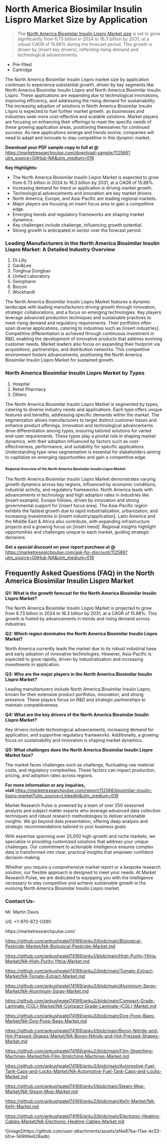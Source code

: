 <h1>North America Biosimilar Insulin Lispro Market&nbsp;Size by Application</h1><blockquote><p>The <a href="https://marketresearchpulse.com/download-sample/112566?utm_source=GitHub-NA&amp;utm_medium=019">North America Biosimilar Insulin Lispro Market size</a> is set to grow significantly from 6.73 billion in 2024 to 16.3 billion by 2031, at a robust CAGR of 15.88% during the forecast period. This growth is driven by [insert key drivers], reflecting rising demand and technological advancements.</p></blockquote><ul><li>Pre-filled<li> Cartridge</li></ul><p>The North America Biosimilar Insulin Lispro market size by application continues to experience substantial growth, driven by key segments like North America Biosimilar Insulin Lispro and North America Biosimilar Insulin Lispro. These applications are expanding due to technological innovations, improving efficiency, and addressing the rising demand for sustainability. The increasing adoption of solutions in North America Biosimilar Insulin Lispro is expected to fuel further market growth, as businesses and industries seek more cost-effective and scalable solutions. Market players are focusing on enhancing their offerings to meet the specific needs of these growing application areas, positioning themselves for continued success. As new applications emerge and trends evolve, companies will need to adapt and innovate to stay competitive in this dynamic market.</p><p><strong>Download your PDF sample copy in full at @ </strong><a href="https://marketresearchpulse.com/download-sample/112566?utm_source=GitHub-NA&amp;utm_medium=019">https://marketresearchpulse.com/download-sample/112566?utm_source=GitHub-NA&amp;utm_medium=019</a></p><p><strong>Key Highlights: </strong></p><ul><li>The North America Biosimilar Insulin Lispro Market is expected to grow from 6.73 billion in 2024 to 16.3 billion by 2031, at a CAGR of 15.88%.</li><li>Increasing demand for trend or application is driving market growth.</li><li>Technological advancements and innovation are key market drivers.</li><li>North America, Europe, and Asia-Pacific are leading regional markets.</li><li>Major players are focusing on insert focus area to gain a competitive edge.</li><li>Emerging trends and regulatory frameworks are shaping market dynamics.</li><li>Key challenges include challenge, influencing growth potential.</li><li>Strong growth is anticipated in sector over the forecast period.</li></ul><h3>Leading Manufacturers in the North America Biosimilar Insulin Lispro Market: A Detailed Industry Overview</h3><ol><li>Eli Lilly</li><li>Gan&Lee</li><li>Tonghua Dongbao</li><li>United Laboratory</li><li>Geropharm</li><li>Biocon</li><li>Wockhardt</li></ol><div class="flex max-w-full flex-col flex-grow"><div class="min-h-8 text-message flex w-full flex-col items-end gap-2 whitespace-normal break-words [.text-message+&amp;]:mt-5" dir="auto" data-message-author-role="assistant" data-message-id="fd8432e4-4910-450d-b182-61b7bfb0a01f" data-message-model-slug="gpt-4o"><div class="flex w-full flex-col gap-1 empty:hidden first:pt-[3px]"><div class="markdown prose w-full break-words dark:prose-invert light"><p>The North America Biosimilar Insulin Lispro Market features a dynamic landscape with leading manufacturers driving growth through innovation, strategic collaborations, and a focus on emerging technologies. Key players leverage advanced production techniques and sustainable practices to meet rising demand and regulatory requirements. Their portfolios often span diverse applications, catering to industries such as [insert industries]. Competitive differentiation is achieved through continuous investment in R&amp;D, enabling the development of innovative products that address evolving customer needs. Market leaders also focus on expanding their footprint via acquisitions, partnerships, and distribution networks. This competitive environment fosters advancements, positioning the North America Biosimilar Insulin Lispro Market for sustained growth.</p></div></div></div></div><h3>North America Biosimilar Insulin Lispro Market by Types</h3><ol><li>Hospital<li> Retail Pharmacy<li> Others</li></ol><div class="flex max-w-full flex-col flex-grow"><div class="min-h-8 text-message flex w-full flex-col items-end gap-2 whitespace-normal break-words [.text-message+&amp;]:mt-5" dir="auto" data-message-author-role="assistant" data-message-id="084470be-0bb7-4664-bddf-5156b4f41249" data-message-model-slug="gpt-4o-mini"><div class="flex w-full flex-col gap-1 empty:hidden first:pt-[3px]"><div class="markdown prose w-full break-words dark:prose-invert light"><p>The North America Biosimilar Insulin Lispro Market is segmented by types, catering to diverse industry needs and applications. Each type offers unique features and benefits, addressing specific demands within the market. The segmentation allows manufacturers to target distinct customer bases and enhance product offerings. Innovation and technological advancements drive differentiation among types, ensuring tailored solutions for varied end-user requirements. These types play a pivotal role in shaping market dynamics, with their adoption influenced by factors such as cost-effectiveness, performance, and suitability for specific applications. Understanding type-wise segmentation is essential for stakeholders aiming to capitalize on emerging opportunities and gain a competitive edge.</p></div></div></div></div><h3><span style="font-size: 11px;">Regional Overview of the North America Biosimilar Insulin Lispro Market</span></h3><div class="flex max-w-full flex-col flex-grow"><div class="min-h-8 text-message flex w-full flex-col items-end gap-2 whitespace-normal break-words [.text-message+&amp;]:mt-5" dir="auto" data-message-author-role="assistant" data-message-id="e9038762-ce64-4e30-91c9-9bd413514231" data-message-model-slug="gpt-4o-mini"><div class="flex w-full flex-col gap-1 empty:hidden first:pt-[3px]"><div class="markdown prose w-full break-words dark:prose-invert light"><p>The North America Biosimilar Insulin Lispro Market demonstrates varying growth dynamics across key regions, influenced by economic conditions, industrial activity, and regulatory frameworks. North America leads with advancements in technology and high adoption rates in industries like [insert example]. Europe follows, driven by innovation and strong governmental support for [insert focus area]. The Asia-Pacific region exhibits the fastest growth due to rapid industrialization, urbanization, and increasing investments in [insert industry/application]. Latin America and the Middle East &amp; Africa also contribute, with expanding infrastructure projects and a growing focus on [insert trend]. Regional insights highlight opportunities and challenges unique to each market, guiding strategic decisions.</p></div></div></div></div><p><strong>Get a special discount on your report purchase at @ </strong><a href="https://marketresearchpulse.com/ask-for-discount/112566?utm_source=GitHub-NA&amp;utm_medium=019">https://marketresearchpulse.com/ask-for-discount/112566?utm_source=GitHub-NA&amp;utm_medium=019</a></p><h2>Frequently Asked Questions (FAQ) in the North America Biosimilar Insulin Lispro Market</h2><p><strong>Q1: What is the growth forecast for the North America Biosimilar Insulin Lispro Market?</strong></p><p>The North America Biosimilar Insulin Lispro Market is projected to grow from 6.73 billion in 2024 to 16.3 billion by 2031, at a CAGR of 15.88%. This growth is fueled by advancements in trends and rising demand across industries.</p><p><strong>Q2: Which region dominates the North America Biosimilar Insulin Lispro Market?</strong></p><p>North America currently leads the market due to its robust industrial base and early adoption of innovative technologies. However, Asia-Pacific is expected to grow rapidly, driven by industrialization and increasing investments in application.</p><p><strong>Q3: Who are the major players in the North America Biosimilar Insulin Lispro Market?</strong></p><p>Leading manufacturers include North America Biosimilar Insulin Lispro, known for their extensive product portfolios, innovation, and strong presence. These players focus on R&amp;D and strategic partnerships to maintain competitiveness.</p><p><strong>Q4: What are the key drivers of the North America Biosimilar Insulin Lispro Market?</strong></p><p>Key drivers include technological advancements, increasing demand for application, and supportive regulatory frameworks. Additionally, a growing focus on sustainability and innovation is shaping market dynamics.</p><p><strong>Q5: What challenges does the North America Biosimilar Insulin Lispro Market face?</strong></p><p>The market faces challenges such as challenge, fluctuating raw material costs, and regulatory complexities. These factors can impact production, pricing, and adoption rates across regions.</p><p><strong>For more information or any inquiries, visit&nbsp;</strong><a href="https://marketresearchpulse.com/report/112566/biosimilar-insulin-lispro-market?utm_source=Linkedin&utm_medium=019">https://marketresearchpulse.com/report/112566/biosimilar-insulin-lispro-market?utm_source=Linkedin&utm_medium=019</a></p><p>Market Research Pulse is powered by a team of over 250 seasoned analysts and subject matter experts who leverage advanced data collection techniques and robust research methodologies to deliver actionable insights. We go beyond data presentation, offering deep analysis and strategic recommendations tailored to your business goals.</p><p>With expertise spanning over 25,000 high-growth and niche markets, we specialize in providing customized solutions that address your unique challenges. Our commitment to actionable intelligence ensures complex data is transformed into clear, practical insights that empower confident decision-making.</p><p>Whether you require a comprehensive market report or a bespoke research solution, our flexible approach is designed to meet your needs. At Market Research Pulse, we are dedicated to equipping you with the intelligence necessary to stay competitive and achieve sustainable growth in the evolving North America Biosimilar Insulin Lispro market.</p><h3><strong>Contact Us-</strong></h3><p>Mr. Martin Davis</p><p>US: +1-970-672-0390</p><p>https://marketresearchpulse.com/</p><p><a href="https://github.com/ankushpatel74169/anku3/blob/main/Biological-Pesticide-Market/NA-Biological-Pesticide-Market.md">https://github.com/ankushpatel74169/anku3/blob/main/Biological-Pesticide-Market/NA-Biological-Pesticide-Market.md</a></p><p><a href="https://github.com/ankushpatel74169/anku1/blob/main/High-Purity-Yttria-Market/NA-High-Purity-Yttria-Market.md">https://github.com/ankushpatel74169/anku1/blob/main/High-Purity-Yttria-Market/NA-High-Purity-Yttria-Market.md</a></p><p><a href="https://github.com/ankushpatel74169/anku2/blob/main/Tomato-Extract-Market/NA-Tomato-Extract-Market.md">https://github.com/ankushpatel74169/anku2/blob/main/Tomato-Extract-Market/NA-Tomato-Extract-Market.md</a></p><p><a href="https://github.com/ankushpatel74169/anku3/blob/main/Aluminium-Spray-Market/NA-Aluminium-Spray-Market.md">https://github.com/ankushpatel74169/anku3/blob/main/Aluminium-Spray-Market/NA-Aluminium-Spray-Market.md</a></p><p><a href="https://github.com/ankushpatel74169/anku2/blob/main/Compact-Grade-Laminate-(CGL)-Market/NA-Compact-Grade-Laminate-(CGL)-Market.md">https://github.com/ankushpatel74169/anku2/blob/main/Compact-Grade-Laminate-(CGL)-Market/NA-Compact-Grade-Laminate-(CGL)-Market.md</a></p><p><a href="https://github.com/ankushpatel74169/anku3/blob/main/Dog-Poop-Bags-Market/NA-Dog-Poop-Bags-Market.md">https://github.com/ankushpatel74169/anku3/blob/main/Dog-Poop-Bags-Market/NA-Dog-Poop-Bags-Market.md</a></p><p><a href="https://github.com/ankushpatel74169/anku1/blob/main/Boron-Nitride-and-Hot-Pressed-Shapes-Market/NA-Boron-Nitride-and-Hot-Pressed-Shapes-Market.md">https://github.com/ankushpatel74169/anku1/blob/main/Boron-Nitride-and-Hot-Pressed-Shapes-Market/NA-Boron-Nitride-and-Hot-Pressed-Shapes-Market.md</a></p><p><a href="https://github.com/ankushpatel74169/anku2/blob/main/Film-Stretching-Machines-Market/NA-Film-Stretching-Machines-Market.md">https://github.com/ankushpatel74169/anku2/blob/main/Film-Stretching-Machines-Market/NA-Film-Stretching-Machines-Market.md</a></p><p><a href="https://github.com/ankushpatel74169/anku3/blob/main/Automotive-Fuel-Tank-Caps-and-Locks-Market/NA-Automotive-Fuel-Tank-Caps-and-Locks-Market.md">https://github.com/ankushpatel74169/anku3/blob/main/Automotive-Fuel-Tank-Caps-and-Locks-Market/NA-Automotive-Fuel-Tank-Caps-and-Locks-Market.md</a></p><p><a href="https://github.com/ankushpatel74169/anku1/blob/main/Steam-Mop-Market/NA-Steam-Mop-Market.md">https://github.com/ankushpatel74169/anku1/blob/main/Steam-Mop-Market/NA-Steam-Mop-Market.md</a></p><p><a href="https://github.com/ankushpatel74169/anku2/blob/main/Kefir-Market/NA-Kefir-Market.md">https://github.com/ankushpatel74169/anku2/blob/main/Kefir-Market/NA-Kefir-Market.md</a></p><p><a href="https://github.com/ankushpatel74169/anku3/blob/main/Electronic-Heating-Cables-Market/NA-Electronic-Heating-Cables-Market.md">https://github.com/ankushpatel74169/anku3/blob/main/Electronic-Heating-Cables-Market/NA-Electronic-Heating-Cables-Market.md</a></p>
![image](https://github.com/user-attachments/assets/af4e87ba-f7ae-4c53-bfce-56999e628adb)
